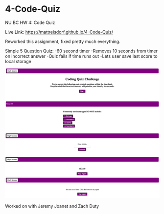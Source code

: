 # 4-Code-Quiz
NU BC HW 4: Code Quiz

Live Link: https://mattreisdorf.github.io/4-Code-Quiz/

Reworked this assignment, fixed pretty much everything.


Simple 5 Question Quiz:
    -60 second timer
    -Removes 10 seconds from timer on incorrect answer
    -Quiz fails if time runs out
    -Lets user save last score to local storage


![Main Page](./assets/1.png)
![First Question](./assets/2.png)
![Post-Completion](./assets/3.png)
![Saved High Scores](./assets/4.png)
![Failed](./assets/5.png)




Worked on with Jeremy Joanet and Zach Duty